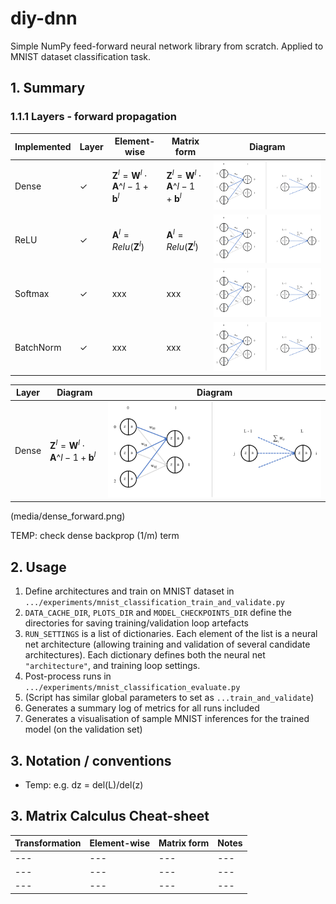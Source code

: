 # diy-dnn
Simple NumPy feed-forward neural network library from scratch. Applied to MNIST dataset classification task.

## 1. Summary

### 1.1.1 Layers - forward propagation

| Implemented | Layer | Element-wise | Matrix form | Diagram | 
| --- | --- | --- | --- | --- |
| Dense | ✓ | $\mathbf{Z}^l = \mathbf{W}^l \cdot \mathbf{A}\^{l-1} + \mathbf{b}^l$ | $\mathbf{Z}^l = \mathbf{W}^l \cdot \mathbf{A}\^{l-1} + \mathbf{b}^l$ | ![](media/dense_forward.png) |
| ReLU | ✓ | $\mathbf{A}^l = Relu(\mathbf{Z}^l)$ | $\mathbf{A}^l = Relu(\mathbf{Z}^l)$ | ![](media/dense_forward.png) |
| Softmax | ✓ | xxx | xxx | ![](media/dense_forward.png) |
| BatchNorm | ✓ | xxx | xxx | ![](media/dense_forward.png) |

| Layer | Diagram | Diagram | 
| --- | --- | --- |
| Dense | $\mathbf{Z}^l = \mathbf{W}^l \cdot \mathbf{A}\^{l-1} + \mathbf{b}^l$ | ![](media/dense_forward.png) |


(media/dense_forward.png)

TEMP: check dense backprop (1/m) term

## 2. Usage
1. Define architectures and train on MNIST dataset in `.../experiments/mnist_classification_train_and_validate.py`
  1. `DATA_CACHE_DIR`, `PLOTS_DIR` and `MODEL_CHECKPOINTS_DIR` define the directories for saving training/validation loop artefacts
  2. `RUN_SETTINGS` is a list of dictionaries. Each element of the list is a neural net architecture (allowing training and validation of several candidate architectures). Each dictionary defines both the neural net `"architecture"`, and training loop settings.
2. Post-process runs in `.../experiments/mnist_classification_evaluate.py`
  1. (Script has similar global parameters to set as `...train_and_validate`)
  2. Generates a summary log of metrics for all runs included
  3. Generates a visualisation of sample MNIST inferences for the trained model (on the validation set)

## 3. Notation / conventions
- Temp: e.g. dz = del(L)/del(z)

## 3. Matrix Calculus Cheat-sheet

| Transformation | Element-wise | Matrix form | Notes |
| --- | --- | --- | --- |
| --- | --- | --- | --- |
| --- | --- | --- | --- |
| --- | --- | --- | --- |
